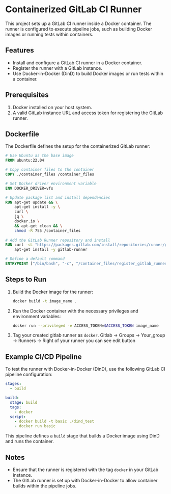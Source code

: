 
# Containerized GitLab CI Runner

This project sets up a GitLab CI runner inside a Docker container. The runner is configured to execute pipeline jobs, such as building Docker images or running tests within containers.

## Features
- Install and configure a GitLab CI runner in a Docker container.
- Register the runner with a GitLab instance.
- Use Docker-in-Docker (DinD) to build Docker images or run tests within a container.

## Prerequisites
1. Docker installed on your host system.
2. A valid GitLab instance URL and access token for registering the GitLab runner.

## Dockerfile
The Dockerfile defines the setup for the containerized GitLab runner:

```dockerfile
# Use Ubuntu as the base image
FROM ubuntu:22.04

# Copy container files to the container
COPY ./container_files /container_files

# Set Docker driver environment variable
ENV DOCKER_DRIVER=vfs

# Update package list and install dependencies
RUN apt-get update && \
    apt-get install -y \
    curl \
    jq \
    docker.io \
    && apt-get clean && \
    chmod -R 755 /container_files
    
# Add the GitLab Runner repository and install
RUN curl -sL "https://packages.gitlab.com/install/repositories/runner/gitlab-runner/script.deb.sh" | bash && \
    apt-get install -y gitlab-runner

# Define a default command
ENTRYPOINT ["/bin/bash", "-c", "/container_files/register_gitlab_runner.sh && tail -f /dev/null"]
```

## Steps to Run
1. Build the Docker image for the runner:
    ```bash
    docker build -t image_name .
    ```
   
2. Run the Docker container with the necessary privileges and environment variables:
    ```bash
    docker run --privileged -e ACCESS_TOKEN=$ACCESS_TOKEN image_name
    ```

3. Tag your created gitlab runner as `docker`.
    Gitlab -> Groups -> Your_group -> Runners -> Right of your runner you can see edit button

## Example CI/CD Pipeline
To test the runner with Docker-in-Docker (DinD), use the following GitLab CI pipeline configuration:

```yaml
stages:
  - build

build:
  stage: build
  tags:
    - docker
  script:
    - docker build -t basic ./dind_test
    - docker run basic
```

This pipeline defines a `build` stage that builds a Docker image using DinD and runs the container.

## Notes
- Ensure that the runner is registered with the tag `docker` in your GitLab instance.
- The GitLab runner is set up with Docker-in-Docker to allow container builds within the pipeline jobs.
